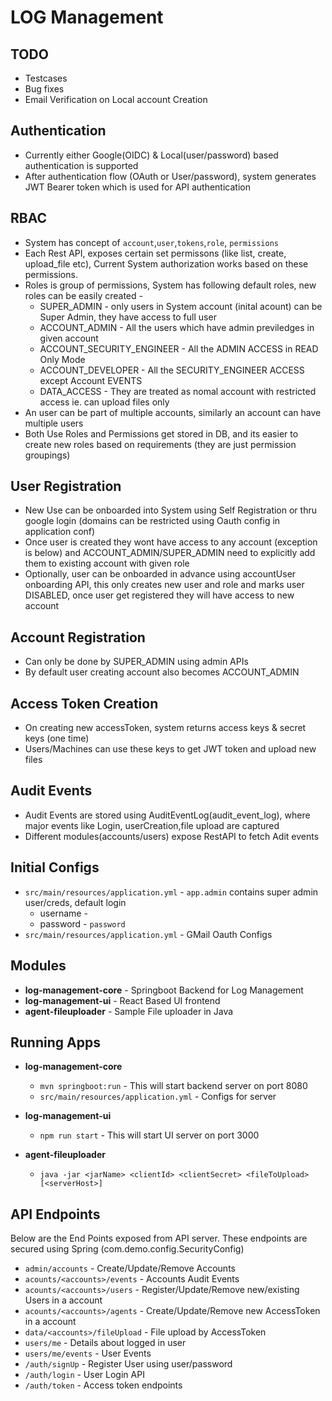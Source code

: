 # LOG Management

## TODO
* Testcases
* Bug fixes
* Email Verification on Local account Creation

## Authentication
* Currently either Google(OIDC) & Local(user/password) based authentication is supported
* After authentication flow (OAuth or User/password), system generates JWT Bearer token which is used for API authentication

## RBAC
* System has concept of `account`,`user`,`tokens`,`role`, `permissions`
* Each Rest API, exposes certain set permissons (like list, create, upload_file etc), Current System authorization works based on these permissions.  
* Roles is group of permissions, System has following default roles, new roles can be easily created -
    * SUPER_ADMIN - only users in System account (inital acount) can be Super Admin, they have access to full user
    * ACCOUNT_ADMIN - All the users which have admin previledges in given account
    * ACCOUNT_SECURITY_ENGINEER - All the ADMIN ACCESS in READ Only Mode
    * ACCOUNT_DEVELOPER - All the SECURITY_ENGINEER ACCESS except Account EVENTS
    * DATA_ACCESS - They are treated as nomal account with restricted access ie. can upload files only
* An user can be part of multiple accounts, similarly an account can have multiple users
* Both Use Roles and Permissions get stored in DB, and its easier to create new roles based on requirements (they are just permission groupings)

## User Registration
* New Use can be onboarded into System using Self Registration or thru google login (domains can be restricted using Oauth config in application conf)
* Once user is created they wont have access to any account (exception is below) and ACCOUNT_ADMIN/SUPER_ADMIN need to explicitly add them to existing account with given role
* Optionally, user can be onboarded in advance using accountUser onboarding API, this only creates new user and role and marks user DISABLED, once user get registered they will have access to new account

## Account Registration
* Can only be done by SUPER_ADMIN using admin APIs
* By default user creating account also becomes ACCOUNT_ADMIN

## Access Token Creation
* On creating new accessToken, system returns access keys & secret keys (one time)
* Users/Machines can use these keys to get JWT token and upload new files

## Audit Events
* Audit Events are stored using AuditEventLog(audit_event_log), where major events like Login, userCreation,file upload are captured
* Different modules(accounts/users) expose RestAPI to fetch Adit events

## Initial Configs
* `src/main/resources/application.yml` - `app.admin` contains super admin user/creds, default login 
    * username - 
    * password - `password`
* `src/main/resources/application.yml` - GMail Oauth Configs

## Modules
* __log-management-core__ - Springboot Backend for Log Management
* __log-management-ui__ - React Based UI frontend
* __agent-fileuploader__ - Sample File uploader in Java

## Running Apps
* __log-management-core__
    * `mvn springboot:run` - This will start backend server on port 8080
    * `src/main/resources/application.yml` - Configs for server

* __log-management-ui__
    * `npm run start` - This will start UI server on port 3000

* __agent-fileuploader__
    * `java -jar <jarName> <clientId> <clientSecret> <fileToUpload> [<serverHost>]`

## API Endpoints
Below are the End Points exposed from API server.
These endpoints are secured using Spring (com.demo.config.SecurityConfig)
* `admin/accounts` - Create/Update/Remove Accounts
* `acounts/<accounts>/events` - Accounts Audit Events
* `acounts/<accounts>/users` - Register/Update/Remove new/existing Users in a account
* `acounts/<accounts>/agents` - Create/Update/Remove new AccessToken in a account
* `data/<accounts>/fileUpload` - File upload by AccessToken
* `users/me` - Details about logged in user
* `users/me/events` - User Events
* `/auth/signUp` - Register User using user/password
* `/auth/login` - User Login API
* `/auth/token` - Access token endpoints

